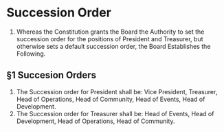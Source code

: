 # Succession Order

1. Whereas the Constitution grants the Board the Authority to set the succession order for the positions of President and Treasurer, but otherwise sets a default succession order, the Board Establishes the Following.

## §1 Succesion Orders

1. The Succession order for President shall be: Vice President, Treasurer, Head of Operations, Head of Community, Head of Events, Head of Development.
2. The Succession order for Treasurer shall be: Head of Events, Head of Development, Head of Operations, Head of Community.